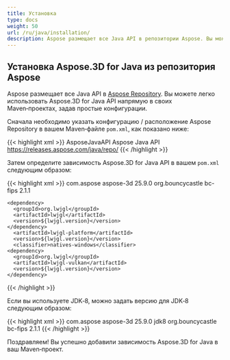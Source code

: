 ```yaml
---
title: Установка
type: docs
weight: 50
url: /ru/java/installation/
description: Aspose размещает все Java API в репозитории Aspose. Вы можете легко использовать Aspose.3D for Java API напрямую в ваших Maven‑проектах с простыми настройками.
---
```


## **Установка Aspose.3D for Java из репозитория Aspose**
Aspose размещает все Java API в [Aspose Repository](https://releases.aspose.com/java/repo/com/aspose/aspose-3d/). Вы можете легко использовать Aspose.3D for Java API напрямую в своих Maven‑проектах, задав простые конфигурации.

Сначала необходимо указать конфигурацию / расположение Aspose Repository в вашем Maven‑файле `pom.xml`, как показано ниже:

{{< highlight xml >}}
<repositories>
    <repository>
        <id>AsposeJavaAPI</id>
        <name>Aspose Java API</name>
        <url>https://releases.aspose.com/java/repo/</url>
    </repository>
</repositories>
{{< /highlight >}}

Затем определите зависимость Aspose.3D for Java API в вашем `pom.xml` следующим образом:

{{< highlight xml >}}
<dependencies>
    <dependency>
        <groupId>com.aspose</groupId>
        <artifactId>aspose-3d</artifactId>
        <version>25.9.0</version>
    </dependency>
    <dependency>
      <groupId>org.bouncycastle</groupId>
      <artifactId>bc-fips</artifactId>
      <version>2.1.1</version>
    </dependency>

    <dependency>
      <groupId>org.lwjgl</groupId>
      <artifactId>lwjgl</artifactId>
      <version>${lwjgl.version}</version>
    </dependency>
      <artifactId>lwjgl-platform</artifactId>
      <version>${lwjgl.version}</version>
      <classifier>natives-windows</classifier>
    <dependency>
      <groupId>org.lwjgl</groupId>
      <artifactId>lwjgl-vulkan</artifactId>
      <version>${lwjgl.version}</version>
    </dependency>
</dependencies>
{{< /highlight >}}

Если вы используете JDK‑8, можно задать версию для JDK‑8 следующим образом:

{{< highlight xml >}}
<dependencies>
    <dependency>
        <groupId>com.aspose</groupId>
        <artifactId>aspose-3d</artifactId>
        <version>25.9.0</version>
        <classifier>jdk8</classifier>
    </dependency>
    <dependency>
      <groupId>org.bouncycastle</groupId>
      <artifactId>bc-fips</artifactId>
      <version>2.1.1</version>
    </dependency>
</dependencies>
{{< /highlight >}}

Поздравляем! Вы успешно добавили зависимость Aspose.3D for Java в ваш Maven‑проект.